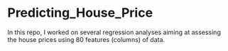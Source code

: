 # Predicting_House_Price
In this repo, I worked on several regression analyses aiming at assessing the house prices using 80 features (columns) of data. 
